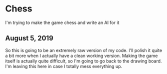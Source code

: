 # Chess
I'm trying to make the game chess and write an AI for it

## August 5, 2019
So this is going to be an extremely raw version of my code. I'll polish it quite a bit more when I actually have a clean working version. Making the game itself is actually quite difficult, so I'm going to go back to the drawing board. I'm leaving this here in case I totally mess everything up. 
